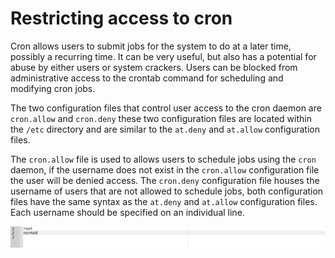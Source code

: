 # Restricting access to cron

Cron allows users to submit jobs for the system to do at a later time, possibly a recurring time. It can be very useful, 
but also has a potential for abuse by either users or system crackers. Users can be blocked from administrative access 
to the crontab command for scheduling and modifying cron jobs.

The two configuration files that control user access to the cron daemon are `cron.allow` and `cron.deny` these two 
configuration files are located within the `/etc` directory and are similar to the `at.deny` and `at.allow` 
configuration files.

The `cron.allow` file is used to allows users to schedule jobs using the `cron` daemon, if the username does not exist in the `cron.allow` configuration file the user will be denied access. The `cron.deny` configuration file houses the username of users that are not allowed to schedule jobs, both configuration files have the same syntax as the `at.deny` and `at.allow` configuration files. Each username should be specified on an individual line.

![Cron allow](../../_static/images/cron-allow.png)
